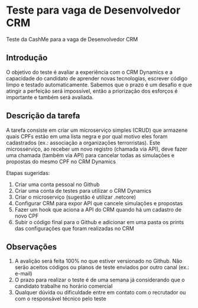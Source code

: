 # Teste para vaga de Desenvolvedor CRM
Teste da CashMe para a vaga de Desenvolvedor CRM

## Introdução

O objetivo do teste é avaliar a experiência com o CRM Dynamics e a capacidade do candidato de aprender novas tecnologias, escrever código limpo e testado automaticamente. 
Sabemos que o prazo é um desafio e que atingir a perfeição será impossível, então a priorização dos esforços é importante e também será avaliada.

## Descrição da tarefa

A tarefa consiste em criar um microserviço simples (CRUD) que armazene quais CPFs estão em uma lista negra e por qual motivo eles foram cadastrados 
(ex.: associação a organizações terrorristas). Este microsserviço, 
ao receber um novo registro (chamada via API), deve fazer uma chamada (também via API) para cancelar todas as simulações 
e propostas do mesmo CPF no CRM Dynamics

Etapas sugeridas:

1. Criar uma conta pessoal no Github
2. Criar uma conta de testes para utilizar o CRM Dynamics
3. Criar o microserviço (sugestão é utilizar .netcore)
4. Configurar CRM para expor API que cancele simulações e propostas
5. Fazer um hook que aciona a API do CRM quando há um cadastro de novo CPF  
6. Subir o código final para o Github e adicionar em uma pasta os prints das configurações que foram realizadas no CRM

## Observações

1. A avalição será feita 100% no que estiver versionado no Github. Não serão aceitos códigos ou planos de teste enviados por outro canal (ex.: e-mail)
2. O prazo para realizar o teste é de uma semana já considerando que o candidato trabalhe no horário comercial
3. Qualquer dúvida ou dificuldade entre em contato com o recrutador ou com o responsável técnico pelo teste
